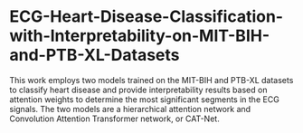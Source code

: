 # ECG-Heart-Disease-Classification-with-Interpretability-on-MIT-BIH-and-PTB-XL-Datasets
This work employs two models trained on the MIT-BIH and PTB-XL datasets to classify heart disease and provide interpretability results based on attention weights to determine the most significant segments in the ECG signals. The two models are a hierarchical attention network and Convolution Attention Transformer network, or CAT-Net. 
